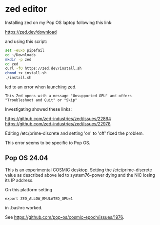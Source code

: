 # zed editor

Installing zed on my Pop OS laptop following this link:

https://zed.dev/download

and using this script:

```bash
set -euxo pipefail
cd ~/Downloads
mkdir -p zed
cd zed
curl -fO https://zed.dev/install.sh
chmod +x install.sh
./install.sh
```
led to an error when launching zed.

```
This Zed opens with a message "Unsupported GPU" and offers "Troubleshoot and Quit" or "Skip"
```

Investigating showed these links:

https://github.com/zed-industries/zed/issues/22864
https://github.com/zed-industries/zed/issues/22978

Editing /etc/prime-discrete and setting 'on' to 'off' fixed the problem.

This error seems to be specific to Pop OS.

## Pop OS 24.04

This is an experimental COSMIC desktop. Setting the /etc/prime-discrete value as
described above led to system76-power dying and the NIC losing its IP address.

On this platform setting

```
export ZED_ALLOW_EMULATED_GPU=1
```

in .bashrc worked.

See https://github.com/pop-os/cosmic-epoch/issues/1976.
